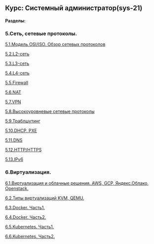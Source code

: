 ## Курс: **Системный администратор(sys-21)**
#### Разделы:

### 5.Сеть, сетевые протоколы.
   [5.1.Модель OSI/ISO. Обзор сетевых протоколов]()

   [5.2.L2-сеть]()

   [5.3.L3-сеть]()

   [5.4.L4-сеть]()

   [5.5.Firewall]()

   [5.6.NAT]()

   [5.7.VPN]()

[5.8.Высокоуровневые сетевые протоколы]()

[5.9.Траблшутинг]()

[5.10.DHCP, PXE]()

[5.11.DNS]()

[5.12.HTTP/HTTPS]()

[5.13.IPv6]()

### 6.Виртуализация.
   [6.1.Виртуализация и облачные решения. AWS, GCP, Яндекс.Облако, Openstack.](https://github.com/Hi-ITKKT/homeworks-sys-21/blob/7882d3011448a6af8ac2f22343218545eb7b57bc/6.%D0%92%D0%B8%D1%80%D1%82%D1%83%D0%B0%D0%BB%D0%B8%D0%B7%D0%B0%D1%86%D0%B8%D1%8F/6.1.%D0%92%D0%B8%D1%80%D1%82%D1%83%D0%B0%D0%BB%D0%B8%D0%B7%D0%B0%D1%86%D0%B8%D1%8F%20-%20%D0%9B%D0%B5%D0%B1%D0%B5%D0%B4%D0%B5%D0%B2%20%D0%A1%D0%B5%D1%80%D0%B3%D0%B5%D0%B9.md)

   [6.2.Типы виртуализаций KVM, QEMU.](https://github.com/Hi-ITKKT/homeworks-sys-21/blob/3939bc15e664a3fb11685fee0e79f0a808d108da/6.2.%D0%A2%D0%B8%D0%BF%D1%8B%20%D0%B2%D0%B8%D1%80%D1%82%D1%83%D0%B0%D0%BB%D0%B8%D0%B7%D0%B0%D1%86%D0%B8%D0%B8%20(KVM%2C%20QEMU)%20-%20%D0%9B%D0%B5%D0%B1%D0%B5%D0%B4%D0%B5%D0%B2%20%D0%A1%D0%B5%D1%80%D0%B3%D0%B5%D0%B9.md)

   [6.3.Docker. Часть1.]()

   [6.4.Docker. Часть2.]()

   [6.5.Kubernetes. Часть1.]()

   [6.6.Kubernetes. Часть2.]()
